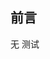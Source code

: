 <!--
 * @Descripttion:
 * @Author: sueRimn
 * @Date: 2020-03-13 10:40:56
 * @LastEditTime: 2020-03-13 12:13:08
 -->

## 前言

无
测试

